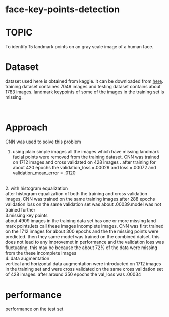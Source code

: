 # face-key-points-detection
# TOPIC<br/> 
To identify 15 landmark points on an gray scale image of a human face.

# Dataset<br/>
dataset used here is obtained from kaggle. it can be downloaded from <a href ="https://www.kaggle.com/c/facial-keypoints-detection/">here</a>. training dataset containes 7049 images and testing dataset contains about 1783 images. landmark keypoints of some of the images in the training set is missing.

<br/>

# Approach<br/>
CNN was used to solve this problem

1. using plain simple images
all the images which have missing landmark facial points were removed from the training dataset. CNN was trained on 1712 images and cross validated on 428 images . after training for about 420 epochs the validation_loss =.00029 and loss =.00072 and validation_mean_error = .0120

<br/>
2. with histogram equalization 
<br/> 
after histogram equalization of both the training and cross validation images, CNN was trained on the same training images.after 288 epochs validation loss on the same validation set was about .00039.model was not trained further


<br/>
3.missing key points 
<br/>
about 4909 images in the training data set has one or more missing land mark points.lets call these images incomplete images. CNN was first trained on the 1712 images for about 300 epochs and the the missing points were predicted. then they same model was trained on the combined datset. this does not lead to any improvemet in performance and the validation loss was fluctuating. this may be because the about 72% of the data were missing from the these incomplete images

<br/>
4. data augmentation 
<br/>
vertical and horizontal data augmentation were introducted on 1712 images in the training set and were cross validated on the same cross validation set of 428 images. after around 350 epochs the val_loss was .00034

<br/>

# performance<br/>
performance on the test set<br/>



